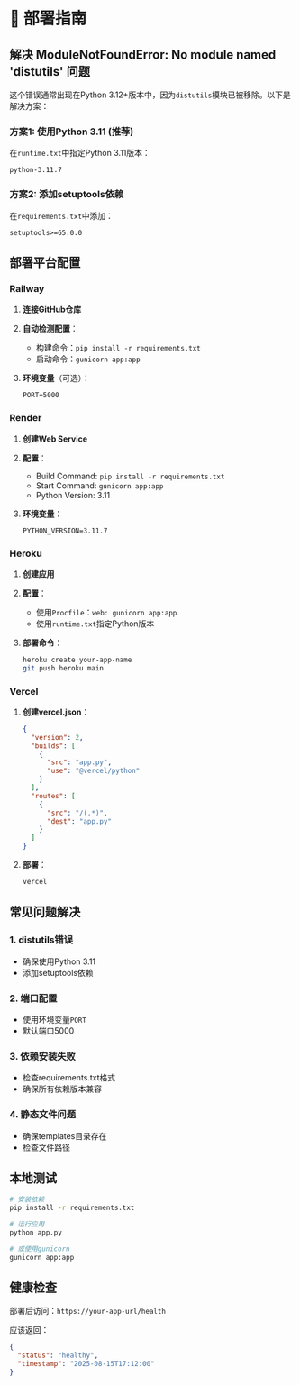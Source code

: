 # 🚀 部署指南

## 解决 ModuleNotFoundError: No module named 'distutils' 问题

这个错误通常出现在Python 3.12+版本中，因为`distutils`模块已被移除。以下是解决方案：

### 方案1: 使用Python 3.11 (推荐)

在`runtime.txt`中指定Python 3.11版本：
```
python-3.11.7
```

### 方案2: 添加setuptools依赖

在`requirements.txt`中添加：
```
setuptools>=65.0.0
```

## 部署平台配置

### Railway

1. **连接GitHub仓库**
2. **自动检测配置**：
   - 构建命令：`pip install -r requirements.txt`
   - 启动命令：`gunicorn app:app`

3. **环境变量**（可选）：
   ```
   PORT=5000
   ```

### Render

1. **创建Web Service**
2. **配置**：
   - Build Command: `pip install -r requirements.txt`
   - Start Command: `gunicorn app:app`
   - Python Version: 3.11

3. **环境变量**：
   ```
   PYTHON_VERSION=3.11.7
   ```

### Heroku

1. **创建应用**
2. **配置**：
   - 使用`Procfile`：`web: gunicorn app:app`
   - 使用`runtime.txt`指定Python版本

3. **部署命令**：
   ```bash
   heroku create your-app-name
   git push heroku main
   ```

### Vercel

1. **创建vercel.json**：
   ```json
   {
     "version": 2,
     "builds": [
       {
         "src": "app.py",
         "use": "@vercel/python"
       }
     ],
     "routes": [
       {
         "src": "/(.*)",
         "dest": "app.py"
       }
     ]
   }
   ```

2. **部署**：
   ```bash
   vercel
   ```

## 常见问题解决

### 1. distutils错误
- 确保使用Python 3.11
- 添加setuptools依赖

### 2. 端口配置
- 使用环境变量`PORT`
- 默认端口5000

### 3. 依赖安装失败
- 检查requirements.txt格式
- 确保所有依赖版本兼容

### 4. 静态文件问题
- 确保templates目录存在
- 检查文件路径

## 本地测试

```bash
# 安装依赖
pip install -r requirements.txt

# 运行应用
python app.py

# 或使用gunicorn
gunicorn app:app
```

## 健康检查

部署后访问：`https://your-app-url/health`

应该返回：
```json
{
  "status": "healthy",
  "timestamp": "2025-08-15T17:12:00"
}
```
